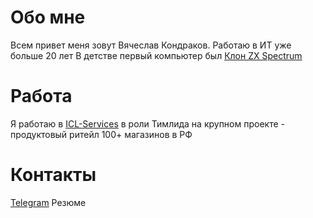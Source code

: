 # Обо мне
Всем привет меня зовут Вячеслав Кондраков.
Работаю в ИТ уже больше 20 лет
В детстве первый компьютер был [Клон ZX Spectrum](https://speccy.info/%D0%9D%D0%B0%D1%84%D0%B0%D0%BD%D1%8F)  



# Работа
Я работаю в [ICL-Services](https://icl-services.com) в роли Тимлида на крупном проекте - продуктовый ритейл 100+ магазинов в РФ 

# Контакты
[Telegram](https://t.me/gingick) 
Резюме
